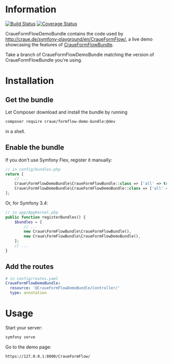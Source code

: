 # Information

[![Build Status](https://travis-ci.org/craue/CraueFormFlowDemoBundle.svg?branch=3.3.x)](https://travis-ci.org/craue/CraueFormFlowDemoBundle)
[![Coverage Status](https://coveralls.io/repos/github/craue/CraueFormFlowDemoBundle/badge.svg?branch=3.3.x)](https://coveralls.io/github/craue/CraueFormFlowDemoBundle?branch=3.3.x)

CraueFormFlowDemoBundle contains the code used by http://craue.de/symfony-playground/en/CraueFormFlow/, a live demo
showcasing the features of [CraueFormFlowBundle](https://github.com/craue/CraueFormFlowBundle).

Take a branch of CraueFormFlowDemoBundle matching the version of CraueFormFlowBundle you're using.

# Installation

## Get the bundle

Let Composer download and install the bundle by running

```sh
composer require craue/formflow-demo-bundle:@dev
```

in a shell.

## Enable the bundle

If you don't use Symfony Flex, register it manually:

```php
// in config/bundles.php
return [
	// ...
	Craue\FormFlowDemoBundle\CraueFormFlowBundle::class => ['all' => true],
	Craue\FormFlowDemoBundle\CraueFormFlowDemoBundle::class => ['all' => true],
];
```

Or, for Symfony 3.4:

```php
// in app/AppKernel.php
public function registerBundles() {
	$bundles = [
		// ...
		new Craue\FormFlowBundle\CraueFormFlowBundle(),
		new Craue\FormFlowBundle\CraueFormFlowDemoBundle(),
	];
	// ...
}
```

## Add the routes

```yaml
# in config/routes.yaml
CraueFormFlowDemoBundle:
  resource: '@CraueFormFlowDemoBundle/Controller/'
  type: annotation
```

# Usage

Start your server:

```sh
symfony serve
```

Go to the demo page:

```
https://127.0.0.1:8000/CraueFormFlow/
```
